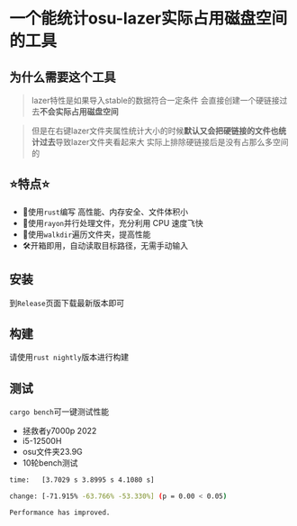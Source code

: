 # 一个能统计osu-lazer实际占用磁盘空间的工具

## 为什么需要这个工具
> lazer特性是如果导入stable的数据符合一定条件 会直接创建一个硬链接过去**不会实际占用磁盘空间**

> 但是在右键lazer文件夹属性统计大小的时候**默认又会把硬链接的文件也统计过去**导致lazer文件夹看起来大 实际上排除硬链接后是没有占那么多空间的

## ⭐特点⭐

- 🌟使用`rust`编写 高性能、内存安全、文件体积小
- 🚀使用`rayon`并行处理文件，充分利用 CPU 速度飞快
- 🎯使用`walkdir`遍历文件夹，提高性能
- 🛠️开箱即用，自动读取目标路径，无需手动输入

## 安装
到`Release`页面下载最新版本即可

## 构建
请使用`rust nightly`版本进行构建

## 测试
`cargo bench`可一键测试性能

- 拯救者y7000p 2022
- i5-12500H
- osu文件夹23.9G
- 10轮bench测试
```bash
time:   [3.7029 s 3.8995 s 4.1080 s]

change: [-71.915% -63.766% -53.330%] (p = 0.00 < 0.05)

Performance has improved.
```
